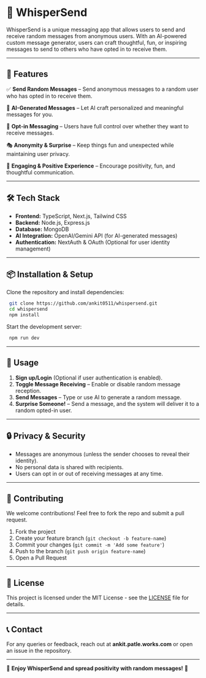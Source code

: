 # 📩 WhisperSend

WhisperSend is a unique messaging app that allows users to send and receive random messages from anonymous users. With an AI-powered custom message generator, users can craft thoughtful, fun, or inspiring messages to send to others who have opted in to receive them. 

---

## 🚀 Features

✅ **Send Random Messages** – Send anonymous messages to a random user who has opted in to receive them.

🤖 **AI-Generated Messages** – Let AI craft personalized and meaningful messages for you.

🔄 **Opt-in Messaging** – Users have full control over whether they want to receive messages.

🎭 **Anonymity & Surprise** – Keep things fun and unexpected while maintaining user privacy.

💬 **Engaging & Positive Experience** – Encourage positivity, fun, and thoughtful communication.

---

## 🛠️ Tech Stack

- **Frontend:** TypeScript, Next.js, Tailwind CSS
- **Backend:** Node.js, Express.js
- **Database:** MongoDB
- **AI Integration:** OpenAI/Gemini API (for AI-generated messages)
- **Authentication:** NextAuth & OAuth  (Optional for user identity management)

---

## 📦 Installation & Setup

Clone the repository and install dependencies:

```bash
 git clone https://github.com/ankit0511/whispersend.git
 cd whispersend
 npm install
```

Start the development server:

```bash
 npm run dev
```

---

## 🔧 Usage

1. **Sign up/Login** (Optional if user authentication is enabled).
2. **Toggle Message Receiving** – Enable or disable random message reception.
3. **Send Messages** – Type or use AI to generate a random message.
4. **Surprise Someone!** – Send a message, and the system will deliver it to a random opted-in user.

---

## 🔒 Privacy & Security

- Messages are anonymous (unless the sender chooses to reveal their identity).
- No personal data is shared with recipients.
- Users can opt in or out of receiving messages at any time.

---

## 🤝 Contributing

We welcome contributions! Feel free to fork the repo and submit a pull request.

1. Fork the project
2. Create your feature branch (`git checkout -b feature-name`)
3. Commit your changes (`git commit -m 'Add some feature'`)
4. Push to the branch (`git push origin feature-name`)
5. Open a Pull Request

---

## 📄 License

This project is licensed under the MIT License - see the [LICENSE](LICENSE) file for details.

---

## 📞 Contact

For any queries or feedback, reach out at **ankit.patle.works.com** or open an issue in the repository.

---

🎉 **Enjoy WhisperSend and spread positivity with random messages!** 🎉
